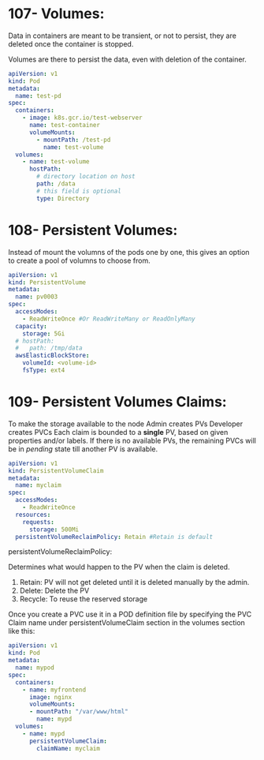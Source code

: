 # 107- Volumes:

Data in containers are meant to be transient, or not to persist, they are deleted once the container is stopped.

Volumes are there to persist the data, even with deletion of the container.

```yaml
apiVersion: v1
kind: Pod
metadata:
  name: test-pd
spec:
  containers:
    - image: k8s.gcr.io/test-webserver
      name: test-container
      volumeMounts:
        - mountPath: /test-pd
          name: test-volume
  volumes:
    - name: test-volume
      hostPath:
        # directory location on host
        path: /data
        # this field is optional
        type: Directory
```

# 108- Persistent Volumes:

Instead of mount the volumns of the pods one by one, this gives an option to create a pool of volumns to choose from.

```yaml
apiVersion: v1
kind: PersistentVolume
metadata:
  name: pv0003
spec:
  accessModes:
    - ReadWriteOnce #Or ReadWriteMany or ReadOnlyMany
  capacity:
    storage: 5Gi
  # hostPath:
  #   path: /tmp/data
  awsElasticBlockStore:
    volumeId: <volume-id>
    fsType: ext4
```

# 109- Persistent Volumes Claims:

To make the storage available to the node
Admin creates PVs
Developer creates PVCs
Each claim is bounded to a **single** PV, based on given properties and/or labels.
If there is no available PVs, the remaining PVCs will be in *pending* state till another PV is available.


```yaml
apiVersion: v1
kind: PersistentVolumeClaim
metadata:
  name: myclaim
spec:
  accessModes:
    - ReadWriteOnce
  resources:
    requests:
      storage: 500Mi
  persistentVolumeReclaimPolicy: Retain #Retain is default
```
persistentVolumeReclaimPolicy:

Determines what would happen to the PV when the claim is deleted.
1. Retain: PV will not get deleted until it is deleted manually by the admin.
2. Delete: Delete the PV
3. Recycle: To reuse the reserved storage

Once you create a PVC use it in a POD definition file by specifying the PVC Claim name under persistentVolumeClaim section in the volumes section like this:

```yaml
apiVersion: v1
kind: Pod
metadata:
  name: mypod
spec:
  containers:
    - name: myfrontend
      image: nginx
      volumeMounts:
      - mountPath: "/var/www/html"
        name: mypd
  volumes:
    - name: mypd
      persistentVolumeClaim:
        claimName: myclaim
```